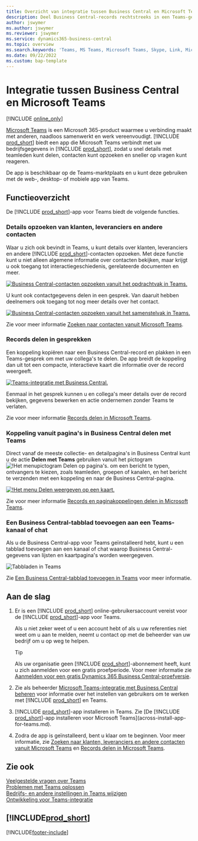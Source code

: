 ```yaml
---
title: Overzicht van integratie tussen Business Central en Microsoft Teams | Microsoft Docs
description: Deel Business Central-records rechtstreeks in een Teams-gesprek.
author: jswymer
ms.author: jswymer
ms.reviewer: jswymer
ms.service: dynamics365-business-central
ms.topic: overview
ms.search.keywords: 'Teams, MS Teams, Microsoft Teams, Skype, Link, Microsoft 365, collaborate, collaboration, teamwork'
ms.date: 09/22/2022
ms.custom: bap-template
---
```


# <a name="business-central-and-microsoft-teams-integration" />Integratie tussen Business Central en Microsoft Teams

[!INCLUDE [online_only](includes/online_only.md)]

[Microsoft Teams](https://www.microsoft.com/en-us/microsoft-365/microsoft-teams) is een Microsoft 365-product waarmee u verbinding maakt met anderen, naadloos samenwerkt en werk vereenvoudigt. [!INCLUDE [prod_short](includes/prod_short.md)] biedt een app die Microsoft Teams verbindt met uw bedrijfsgegevens in [!INCLUDE [prod_short](includes/prod_short.md)], zodat u snel details met teamleden kunt delen, contacten kunt opzoeken en sneller op vragen kunt reageren.

De app is beschikbaar op de Teams-marktplaats en u kunt deze gebruiken met de web-, desktop- of mobiele app van Teams.

## <a name="features-overview" />Functieoverzicht

De [!INCLUDE [prod_short](includes/prod_short.md)]-app voor Teams biedt de volgende functies.

### <a name="look-up-details-of-customers-vendors-and-other-contacts" />Details opzoeken van klanten, leveranciers en andere contacten

Waar u zich ook bevindt in Teams, u kunt details over klanten, leveranciers en andere [!INCLUDE [prod_short](includes/prod_short.md)]-contacten opzoeken. Met deze functie kunt u niet alleen algemene informatie over contacten bekijken, maar krijgt u ook toegang tot interactiegeschiedenis, gerelateerde documenten en meer.

 [![Business Central-contacten opzoeken vanuit het opdrachtvak in Teams.](media/teams-contacts-overview.png)](media/teams-contacts-overview.png#lightbox)

U kunt ook contactgegevens delen in een gesprek. Van daaruit hebben deelnemers ook toegang tot nog meer details over het contact.

 [![Business Central-contacten opzoeken vanuit het samenstelvak in Teams.](media/teams-contacts.png)](media/teams-contacts.png#lightbox)

Zie voor meer informatie [Zoeken naar contacten vanuit Microsoft Teams](across-search-contacts-teams.md).

### <a name="share-records-in-conversations" />Records delen in gesprekken

Een koppeling kopiëren naar een Business Central-record en plakken in een Teams-gesprek om met uw collega's te delen. De app breidt de koppeling dan uit tot een compacte, interactieve kaart die informatie over de record weergeeft.

[![Teams-integratie met Business Central.](media/teams-intro-vBC20.png)](media/teams-intro-vBC20.png#lightbox)

Eenmaal in het gesprek kunnen u en collega's meer details over de record bekijken, gegevens bewerken en actie ondernemen zonder Teams te verlaten.

Zie voor meer informatie [Records delen in Microsoft Teams](across-working-with-teams.md).

### <a name="share-links-from-pages-in-business-central-to-teams" />Koppeling vanuit pagina's in Business Central delen met Teams

Direct vanaf de meeste collectie- en detailpagina's in Business Central kunt u de actie **Delen met Teams** gebruiken vanuit het pictogram ![!Het menupictogram Delen op pagina's.](media/share-icon.png "Het menu Delen weergegeven op een kaart.") om een bericht te typen, ontvangers te kiezen, zoals teamleden, groepen of kanalen, en het bericht te verzenden met een koppeling en naar de Business Central-pagina.

[![!Het menu Delen weergeven op een kaart.](media/teams-share-link-v2.png "Het menu Delen weergegeven op een kaart.")](media/teams-share-link-v2.png#lightbox)

<!--![!The Share menu displayed on a card.](media/teams-share-link.png "The Share menu displayed on a card.")-->

Zie voor meer informatie [Records en paginakoppelingen delen in Microsoft Teams](across-working-with-teams.md#share-link).

### <a name="add-a-business-central-tab-to-teams-channel-or-chat" />Een Business Central-tabblad toevoegen aan een Teams-kanaal of chat

Als u de Business Central-app voor Teams geïnstalleerd hebt, kunt u een tabblad toevoegen aan een kanaal of chat waarop Business Central-gegevens van lijsten en kaartpagina's worden weergegeven.

![Tabbladen in Teams](media/teams-tabs-border.png)

Zie [Een Business Central-tabblad toevoegen in Teams](across-teams-tab.md) voor meer informatie.

## <a name="get-started" />Aan de slag

1. Er is een [!INCLUDE [prod_short](includes/prod_short.md)] online-gebruikersaccount vereist voor de [!INCLUDE [prod_short](includes/prod_short.md)]-app voor Teams.

    Als u niet zeker weet of u een account hebt of als u uw referenties niet weet om u aan te melden, neemt u contact op met de beheerder van uw bedrijf om u op weg te helpen.

    > [!TIP]
    > Als uw organisatie geen [!INCLUDE [prod_short](includes/prod_short.md)]-abonnement heeft, kunt u zich aanmelden voor een gratis proefperiode. Voor meer informatie zie [Aanmelden voor een gratis Dynamics 365 Business Central-proefversie](trial-signup.md).

2. Zie als beheerder [Microsoft Teams-integratie met Business Central beheren](admin-teams-integration.md) voor informatie over het instellen van gebruikers om te werken met [!INCLUDE [prod_short](includes/prod_short.md)] en Teams.
3. [!INCLUDE [prod_short](includes/prod_short.md)]-app installeren in Teams. Zie [De [!INCLUDE [prod_short](includes/prod_short.md)]-app installeren voor Microsoft Teams](across-install-app-for-teams.md).
4. Zodra de app is geïnstalleerd, bent u klaar om te beginnen. Voor meer informatie, zie [Zoeken naar klanten, leveranciers en andere contacten vanuit Microsoft Teams](across-search-contacts-teams.md) en [Records delen in Microsoft Teams](across-working-with-teams.md).

## <a name="see-also" />Zie ook

[Veelgestelde vragen over Teams](teams-faq.md)  
[Problemen met Teams oplossen](admin-teams-troubleshooting.md)  
[Bedrijfs- en andere instellingen in Teams wijzigen](across-teams-settings.md)  
[Ontwikkeling voor Teams-integratie](/dynamics365/business-central/dev-itpro/developer/devenv-develop-for-teams)
  
## <a name="includeprodshortincludesfreetrialmdmd" />[!INCLUDE[prod_short](includes/free_trial_md.md)]


[!INCLUDE[footer-include](includes/footer-banner.md)]
